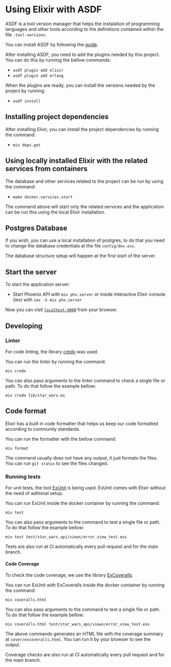 # Using Elixir with ASDF

ASDF is a tool version manager that helps the instalation of programming languages and other tools according to the definitions contained within the file `.tool-versions`.

You can install ASDF by following the [guide](https://asdf-vm.com/guide/getting-started.html).

After installing ASDF, you need to add the plugins needed by this project. You can do this by running the bellow commands:

  * `asdf plugin add elixir`
  * `asdf plugin add erlang`

When the plugins are ready, you can install the versions needed by the project by running:

  * `asdf install`

## Installing project dependencies

After installing Elixir, you can install the project dependencies by running the command:

  * `mix deps.get`

## Using locally installed Elixir with the related services from containers

The database and other services related to the project can be run by using the command:

  * `make docker.services.start`

The command above will start only the related services and the application can be run this using the local Elixir installation.

## Postgres Database

If you wish, you can use a local installation of postgres, to do that you need to change the database credentials at the file `config/dev.exs`.

The database structure setup will happen at the first start of the server.

## Start the server

To start the application server:

  * Start Phoenix API with `mix phx.server` or inside Interactive Elixir console (iex) with `iex -S mix phx.server`

Now you can visit [`localhost:4000`](http://localhost:4000) from your browser.

## Developing

### Linter

For code linting, the library [credo](https://github.com/rrrene/credo) was used.

You can run the linter by running the command:

```
mix credo
```

You can also pass arguments to the linter command to check a single file or path. To do that follow the example bellow:

```
mix credo lib/star_wars.ex
```

## Code format

Elixir has a built in code formatter that helps us keep our code formatted according to community standards.

You can run the formatter with the bellow command:

```
mix format
```

The command usually does not have any output, it just formats the files. You can run `git status` to see the files changed.

### Running tests

For unit tests, the tool [ExUnit](https://hexdocs.pm/ex_unit/1.12/ExUnit.html) is being used. ExUnit comes with Elixir without the need of aditional setup.

You can run ExUnit inside the docker container by running the command:

```
mix test
```

You can also pass arguments to the command to test a single file or path. To do that follow the example bellow:

```
mix test test/star_wars_api/views/error_view_test.exs
```

Tests are also run at CI automatically every pull request and for the main branch.

#### Code Coverage

To check the code coverage, we use the library [ExCoveralls](https://github.com/parroty/excoveralls).

You can run ExUnit with ExCoveralls inside the docker container by running the command:

```
mix coveralls.html
```

You can also pass arguments to the command to test a single file or path. To do that follow the example bellow:

```
mix coveralls.html test/star_wars_api/views/error_view_test.exs
```

The above commands generates an HTML file with the coverage summary at `cover/excoveralls.html`. You can run it by your browser to see the output.

Coverage checks are also run at CI automatically every pull request and for the main branch.
